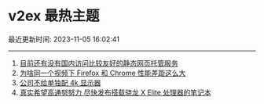 # v2ex 最热主题

最近更新时间: 2023-11-05 16:02:41

--- 
1. [目前还有没有国内访问比较友好的静态网页托管服务](https://www.v2ex.com/t/988715) 
2. [为啥同一个视频下 Firefox 和 Chrome 性能差距这么大](https://www.v2ex.com/t/988709) 
3. [公司不给单独配 4k 显示器](https://www.v2ex.com/t/988731) 
4. [真实希望高通努努力 尽快发布搭载骁龙 X Elite 处理器的笔记本](https://www.v2ex.com/t/988772) 
